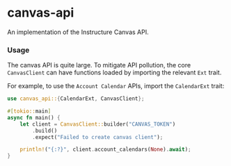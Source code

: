 # canvas-api

An implementation of the Instructure Canvas API.

### Usage

The canvas API is quite large. To mitigate API pollution, the core `CanvasClient` can have functions loaded by importing the relevant `Ext` trait.

For example, to use the `Account Calendar` APIs, import the `CalendarExt` trait:

```rs
use canvas_api::{CalendarExt, CanvasClient};

#[tokio::main]
async fn main() {
    let client = CanvasClient::builder("CANVAS_TOKEN")
        .build()
        .expect("Failed to create canvas client");

    println!("{:?}", client.account_calendars(None).await);
}
```
